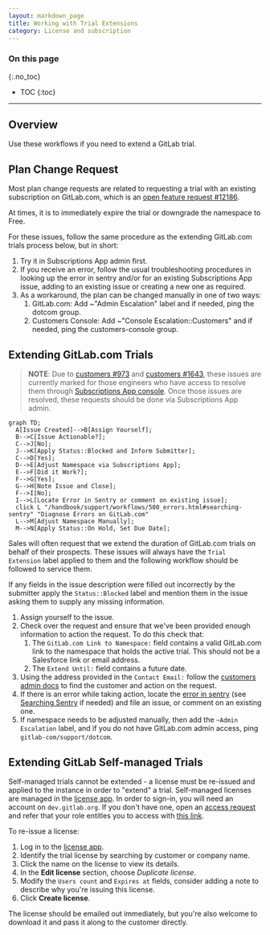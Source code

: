 ```yaml
---
layout: markdown_page
title: Working with Trial Extensions
category: License and subscription
---
```


### On this page
{:.no_toc}

- TOC
{:toc}

----

## Overview

Use these workflows if you need to extend a GitLab trial.

## Plan Change Request

Most plan change requests are related to requesting a trial with an existing subscription on GitLab.com, which is an [open feature request #12186](https://gitlab.com/gitlab-org/gitlab/-/issues/12186).

At times, it is to immediately expire the trial or downgrade the namespace to Free.

For these issues, follow the same procedure as the extending GitLab.com trials process below, but in short:

1. Try it in Subscriptions App admin first.
1. If you receive an error, follow the usual troubleshooting procedures in looking up the error in sentry and/or for an existing Subscriptions App issue, adding to an existing issue or creating a new one as required.
1. As a workaround, the plan can be changed manually in one of two ways:
    1. GitLab.com: Add ~"Admin Escalation" label and if needed, ping the dotcom group.
    1. Customers Console: Add ~"Console Escalation::Customers" and if needed, ping the customers-console group.

## Extending GitLab.com Trials

> **NOTE**: Due to [customers #973](https://gitlab.com/gitlab-org/customers-gitlab-com/-/issues/973) and [customers #1643](https://gitlab.com/gitlab-org/customers-gitlab-com/-/issues/1643), these issues are currently marked for those engineers who have access to resolve them through [Subscriptions App console](/handbook/support/workflows/customer_console.html#change_plan). Once those issues are resolved, these requests should be done via Subscriptions App admin.

```mermaid
graph TD;
  A[Issue Created]-->B[Assign Yourself];
  B-->C[Issue Actionable?];
  C-->J[No];
  J-->K[Apply Status::Blocked and Inform Submitter];
  C-->D[Yes];
  D-->E[Adjust Namespace via Subscriptions App];
  E-->F[Did it Work?];
  F-->G[Yes];
  G-->H[Note Issue and Close];
  F-->I[No];
  I-->L[Locate Error in Sentry or comment on existing issue];
  click L "/handbook/support/workflows/500_errors.html#searching-sentry" "Diagnose Errors on GitLab.com"
  L-->M[Adjust Namespace Manually];
  M-->N[Apply Status::On Hold, Set Due Date];
```

Sales will often request that we extend the duration of GitLab.com trials on behalf of their prospects. These issues will always have the `Trial Extension` label applied to them and the following workflow should be followed to service them.

If any fields in the issue description were filled out incorrectly by the submitter apply the `Status::Blocked` label and mention them in the issue asking them to supply any missing information.

1. Assign yourself to the issue.
1. Check over the request and ensure that we've been provided enough information to action the request. To do this check that:
   1. The `GitLab.com Link to Namespace:` field contains a valid GitLab.com link to the namespace that holds the active trial. This should not be a Salesforce link or email address.
   1. The `Extend Until:` field contains a future date.
1. Using the address provided in the `Contact Email:` follow the [customers admin docs](/handbook/internal-docs/customers-admin/index.html) to find the customer and action on the request.
1. If there is an error while taking action, locate the [error in sentry](https://sentry.gitlab.net/gitlab/customersgitlabcom/) (see [Searching Sentry](/handbook/support/workflows/500_errors.html#searching-sentry) if needed) and file an issue, or comment on an existing one.
1. If namespace needs to be adjusted manually, then add the `~Admin Escalation` label, and if you do not have GitLab.com admin access, ping `gitlab-com/support/dotcom`.

## Extending GitLab Self-managed Trials

Self-managed trials cannot be extended -  a license must be re-issued and applied to the instance in order to "extend" a trial.
Self-managed licenses are managed in the [license app](https://license.gitlab.com). In order to sign-in, you will need an account on `dev.gitlab.org`. If you don't have one, open an [access request](https://gitlab.com/gitlab-com/team-member-epics/access-requests/-/issues/new?issuable_template=Single_Person_Access_Request) and refer that your role entitles you to access with [this link](https://gitlab.com/gitlab-com/team-member-epics/access-requests/-/blob/master/.gitlab/issue_templates/role_baseline_access_request_tasks/department_customer_support/role_support_engineer.md).

To re-issue a license:

1. Log in to the [license app](https://license.gitlab.com).
1. Identify the trial license by searching by customer or company name.
1. Click the name on the license to view its details.
1. In the **Edit license** section, choose _Duplicate license_.
1. Modify the `Users count` and `Expires at` fields, consider adding a note to describe why you're issuing this license.
1. Click **Create license**.

The license should be emailed out immediately, but you're also welcome to download it and pass it along to the customer directly.
